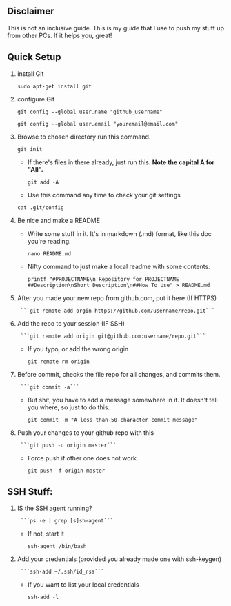 ## Disclaimer
This is not an inclusive guide. This is my guide that I use to push my stuff up from other PCs. If it helps you, great!

## Quick Setup

1. install Git

    ```sudo apt-get install git```

2. configure Git 

    ```git config --global user.name "github_username"```

    ```git config --global user.email "youremail@email.com"```

3. Browse to chosen directory run this command.

    ```git init```

    * If there's files in there already, just run this. **Note the capital A for "All".**

        ```git add -A```
    
    * Use this command any time to check your git settings

    ```cat .git/config```

4. Be nice and make a README 

    * Write some stuff in it. It's in markdown (.md) format, like this doc you're reading. 

        ```nano README.md```

    * Nifty command to just make a local readme with some contents. 

        ```printf "#PROJECTNAME\n Repository for PROJECTNAME ##Description\nShort Description\n##How To Use" > README.md```

5. After you made your new repo from github.com, put it here (If HTTPS)

        ```git remote add orgin https://github.com/username/repo.git```

6. Add the repo to your session (IF SSH)

        ```git remote add origin git@github.com:username/repo.git```

    * If you typo, or add the wrong origin

        ```git remote rm origin```

7. Before commit, checks the file repo for all changes, and commits them. 

        ```git commit -a```

    * But shit, you have to add a message somewhere in it. It doesn't tell you where, so just to do this. 

        ```git commit -m "A less-than-50-character commit message"```

8. Push your changes to your github repo with this

        ```git push -u origin master```

    * Force push if other one does not work.

        ```git push -f origin master```
    
## SSH Stuff:

1. IS the SSH agent running?

        ```ps -e | grep [s]sh-agent``` 

    * If not, start it

        ```ssh-agent /bin/bash```

2. Add your credentials (provided you already made one with ssh-keygen)

        ```ssh-add ~/.ssh/id_rsa``` 

    * If you want to list your local credentials

        ```ssh-add -l```
